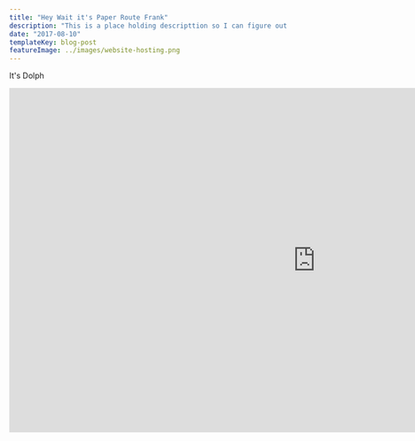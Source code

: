 ```yaml
---
title: "Hey Wait it's Paper Route Frank"
description: "This is a place holding descripttion so I can figure out how it will look when it is finished."
date: "2017-08-10"
templateKey: blog-post
featureImage: ../images/website-hosting.png
---
```


It's Dolph

<iframe width="1104" height="621" src="https://www.youtube.com/embed/vsGGTT9Te0k" title="YouTube video player" frameborder="0" allow="accelerometer; autoplay; clipboard-write; encrypted-media; gyroscope; picture-in-picture" allowfullscreen></iframe>